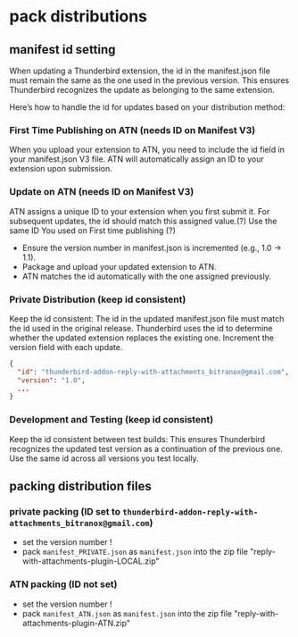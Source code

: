 # pack distributions

## manifest id setting

When updating a Thunderbird extension, the id in the manifest.json file must remain the same as the one used in the previous version. 
This ensures Thunderbird recognizes the update as belonging to the same extension.

Here’s how to handle the id for updates based on your distribution method:

### First Time Publishing on ATN (needs ID on Manifest V3)
When you upload your extension to ATN, you need to include the id field in your manifest.json V3 file. 
ATN will automatically assign an ID to your extension upon submission.

### Update on ATN (needs ID on Manifest V3) 
ATN assigns a unique ID to your extension when you first submit it. For subsequent updates, the id should match this assigned value.(?)
Use the same ID You used on First time publishing (?)

- Ensure the version number in manifest.json is incremented (e.g., 1.0 → 1.1).
- Package and upload your updated extension to ATN.
- ATN matches the id automatically with the one assigned previously.
 
###  Private Distribution (keep id consistent)
Keep the id consistent:
The id in the updated manifest.json file must match the id used in the original release.
Thunderbird uses the id to determine whether the updated extension replaces the existing one.
Increment the version field with each update.

```json
{
  "id": "thunderbird-addon-reply-with-attachments_bitranox@gmail.com",
  "version": "1.0",
  ...
}
```

### Development and Testing (keep id consistent)
Keep the id consistent between test builds:
This ensures Thunderbird recognizes the updated test version as a continuation of the previous one.
Use the same id across all versions you test locally.


## packing distribution files 

### private packing (ID set to `thunderbird-addon-reply-with-attachments_bitranox@gmail.com`)

- set the version number !
- pack `manifest_PRIVATE.json` as `manifest.json` into the zip file "reply-with-attachments-plugin-LOCAL.zip"

### ATN packing (ID not set)

- set the version number !
- pack `manifest_ATN.json` as `manifest.json` into the zip file "reply-with-attachments-plugin-ATN.zip"
